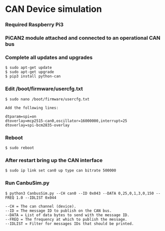 # CAN Device simulation

### Required Raspberry Pi3 
### PiCAN2 module attached and connected to an operational CAN bus

### Complete all updates and upgrades

    $ sudo apt-get update
    $ sudo apt-get upgrade
    $ pip3 install python-can


### Edit /boot/firmware/usercfg.txt 
   
    $ sudo nano /boot/firmware/usercfg.txt

    Add the following lines:

    dtparam=spi=on
    dtoverlay=mcp2515-can0,oscillator=16000000,interrupt=25
    dtoverlay=spi-bcm2835-overlay  

### Reboot

    $ sudo reboot

### After restart bring up the CAN interface

    $ sudo ip link set can0 up type can bitrate 500000  

### Run CanbuSim.py   

    $ python3 CanbusSim.py --CH can0 --ID 0x043 --DATA 0,25,0,1,3,0,150 --FREQ 1.0 --IDLIST 0x044

    --CH = The can channel (device).
    --ID = The message ID to publish on the CAN bus.
    --DATA = List of data bytes to send with the message ID.
    --FREQ = The frequency at which to publish the message.
    --IDLIST = Filter for messages IDs that should be printed.

